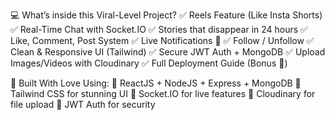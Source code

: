 💻 What’s inside this Viral-Level Project?
✅ Reels Feature (Like Insta Shorts)
✅ Real-Time Chat with Socket.IO
✅ Stories that disappear in 24 hours
✅ Like, Comment, Post System
✅ Live Notifications 🔔
✅ Follow / Unfollow
✅ Clean & Responsive UI (Tailwind)
✅ Secure JWT Auth + MongoDB
✅ Upload Images/Videos with Cloudinary
✅ Full Deployment Guide (Bonus 🎁)



🎯 Built With Love Using:
🔹 ReactJS + NodeJS + Express + MongoDB
🔹 Tailwind CSS for stunning UI
🔹 Socket.IO for live features
🔹 Cloudinary for file upload
🔹 JWT Auth for security
